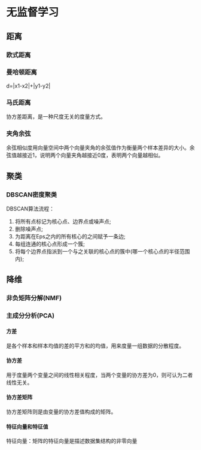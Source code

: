 # 无监督学习
## 距离
### 欧式距离
### 曼哈顿距离
d=|x1-x2|+|y1-y2|
### 马氏距离
协方差距离，是一种尺度无关的度量方式。
### 夹角余弦
余弦相似度用向量空间中两个向量夹角的余弦值作为衡量两个样本差异的大小。余弦值越接近1，说明两个向量夹角越接近0度，表明两个向量越相似。

## 聚类
### DBSCAN密度聚类
DBSCAN算法流程：
1. 将所有点标记为核心点、边界点或噪声点;
2. 删除噪声点;
3. 为距离在Eps之内的所有核心的之间赋予一条边;
4. 每组连通的核心点形成一个簇;
5. 将每个边界点指派到一个与之关联的核心点的簇中(哪一个核心点的半径范围内);
## 降维
### 非负矩阵分解(NMF)

### 主成分分析(PCA)
#### 方差
是各个样本和样本均值的差的平方和的均值，用来度量一组数据的分散程度。

#### 协方差
用于度量两个变量之间的线性相关程度，当两个变量的协方差为0，则可认为二者线性无关。

#### 协方差矩阵
协方差矩阵则是由变量的协方差值构成的矩阵。

#### 特征向量和特征值
特征向量：矩阵的特征向量是描述数据集结构的非零向量

